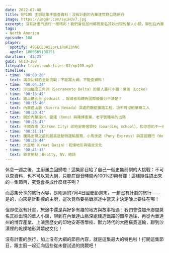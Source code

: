```yaml
---
date: 2022-07-08
title: EP108 主廚這集不能查資料！沒有計劃的內華達荒野公路旅行
image: https://imgur.com/syiHdv7.jpg
excerpt: 沒有計畫的旅行一樣精彩！我們會從加州鄉間莫名其妙出現的華人小鎮，聊到在內華達山脈深處建造鐵路的艱辛過往，再從內華達州的博弈產業、上演黑歷史的印地安寄宿學校、獸力時代的大陸橫貫運輸，聊到沙漠裡的乾燥地形與嬉皮文化。沒有計畫的旅行，加上沒有大綱的節目內容，就是這集最大的特色！
tags:
- North America
episode: 108
player:
  spotify: 49GECEDHi2prLiRuKZ8hNC
  apple: 1000569188151
duration: '43:25'
guid: GUID-108
filepath: travel-wok-files-02/ep108.mp3
timeline:
- time: '00:00:20'
  text: 滿血回歸的全新挑戰：不能寫大綱、不能查資料！
- time: '00:04:34'
  text: 沙加緬度三角洲（Sacramento Delta）的華人農村小鎮：樂居（Locke）
- time: '00:13:42'
  text: 路上聽別台 podcast ，報導者和轉角國際傻傻分不清楚？
- time: '00:15:40'
  text: 內華達山脈（Sierra Nevada）深處的艱鉅鐵路工程，功不可沒的華裔工人
- time: '00:20:43'
  text: 關於內華達州、雷諾（Reno）與賭博產業，老字號賭場的出路
- time: '00:25:47'
  text: 卡爾森市（Carson City）印地安寄宿學校（boarding school），和你想的不一樣
- time: '00:31:11'
  text: 鐵路出現之前的超高速動物運輸服務，小馬快遞（Pony Express）與富國銀行（Wells Fargo）
- time: '00:35:44'
  text: 大盆地（Great Basin）：乾燥地形與嬉皮文化
- time: '00:41:13'
  text: 錄音地點：Beatty, NV，結語
---
```

休息一週之後，主廚滿血回歸啦！這集節目給了自己一個史無前例的大挑戰：不可以查資料，也不可以寫大綱，只能在錄音時間內100%即興發揮！這樣隨性搞出來的一集節目，究竟會長成什麼樣子咧？

而這集分享的旅行內容，是剛過的7月4日國慶節週末，一趟沒有計劃的旅行——是的，向來是計劃控的主廚，這次竟然要挑戰旅途中當天才決定晚上要住在哪！

但即使沒有計畫，旅途中還是與好多有趣的地方與故事相遇！我們會從加州鄉間莫名其妙出現的華人小鎮，聊到在內華達山脈深處建造鐵路的艱辛過往，再從內華達州的博弈產業、上演黑歷史的印地安寄宿學校、獸力時代的大陸橫貫運輸，聊到沙漠裡的乾燥地形與嬉皮文化！

沒有計畫的旅行，加上沒有大綱的節目內容，就是這集最大的特色啦！打開這集節目，跟主廚一起迎向這些從未嘗試過的挑戰吧！

